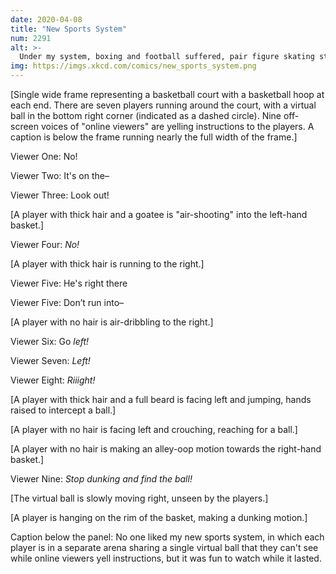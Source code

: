 ```yaml
---
date: 2020-04-08
title: "New Sports System"
num: 2291
alt: >-
  Under my system, boxing and football suffered, pair figure skating still worked but had to adapt by dropping some moves, and pro wrestling was actually completely unaffected.
img: https://imgs.xkcd.com/comics/new_sports_system.png
---
```

[Single wide frame representing a basketball court with a basketball hoop at each end.  There are seven players running around the court, with a virtual ball in the bottom right corner (indicated as a dashed circle).  Nine off-screen voices of "online viewers" are yelling instructions to the players.  A caption is below the frame running nearly the full width of the frame.]

Viewer One: No!

Viewer Two: It's on the&ndash;

Viewer Three: Look out!

[A player with thick hair and a goatee is "air-shooting" into the left-hand basket.]

Viewer Four: *No!*

[A player with thick hair is running to the right.]

Viewer Five: He's right there

Viewer Five: Don’t run into&ndash;

[A player with no hair is air-dribbling to the right.]

Viewer Six: Go *left!*

Viewer Seven: *Left!*

Viewer Eight: *Riiight!*

[A player with thick hair and a full beard is facing left and jumping, hands raised to intercept a ball.]

[A player with no hair is facing left and crouching, reaching for a ball.]

[A player with no hair is making an alley-oop motion towards the right-hand basket.]

Viewer Nine: *Stop dunking and find the ball!*

[The virtual ball is slowly moving right, unseen by the players.]

[A player is hanging on the rim of the basket, making a dunking motion.]

Caption below the panel: No one liked my new sports system, in which each player is in a separate arena sharing a single virtual ball that they can't see while online viewers yell instructions, but it was fun to watch while it lasted.